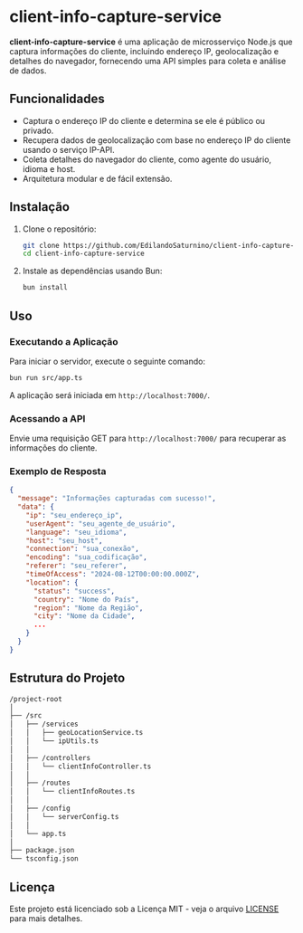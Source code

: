 # client-info-capture-service

**client-info-capture-service** é uma aplicação de microsserviço Node.js que captura informações do cliente, incluindo endereço IP, geolocalização e detalhes do navegador, fornecendo uma API simples para coleta e análise de dados.

## Funcionalidades

- Captura o endereço IP do cliente e determina se ele é público ou privado.
- Recupera dados de geolocalização com base no endereço IP do cliente usando o serviço IP-API.
- Coleta detalhes do navegador do cliente, como agente do usuário, idioma e host.
- Arquitetura modular e de fácil extensão.

## Instalação

1. Clone o repositório:

   ```bash
   git clone https://github.com/EdilandoSaturnino/client-info-capture-service.git
   cd client-info-capture-service
   ```

2. Instale as dependências usando Bun:

   ```bash
   bun install
   ```

## Uso

### Executando a Aplicação

Para iniciar o servidor, execute o seguinte comando:

```bash
bun run src/app.ts
```

A aplicação será iniciada em `http://localhost:7000/`.

### Acessando a API

Envie uma requisição GET para `http://localhost:7000/` para recuperar as informações do cliente.

### Exemplo de Resposta

```json
{
  "message": "Informações capturadas com sucesso!",
  "data": {
    "ip": "seu_endereço_ip",
    "userAgent": "seu_agente_de_usuário",
    "language": "seu_idioma",
    "host": "seu_host",
    "connection": "sua_conexão",
    "encoding": "sua_codificação",
    "referer": "seu_referer",
    "timeOfAccess": "2024-08-12T00:00:00.000Z",
    "location": {
      "status": "success",
      "country": "Nome do País",
      "region": "Nome da Região",
      "city": "Nome da Cidade",
      ...
    }
  }
}
```

## Estrutura do Projeto

```bash
/project-root
│
├── /src
│   ├── /services
│   │   ├── geoLocationService.ts
│   │   └── ipUtils.ts
│   │
│   ├── /controllers
│   │   └── clientInfoController.ts
│   │
│   ├── /routes
│   │   └── clientInfoRoutes.ts
│   │
│   ├── /config
│   │   └── serverConfig.ts
│   │
│   └── app.ts
│
├── package.json
└── tsconfig.json
```

## Licença

Este projeto está licenciado sob a Licença MIT - veja o arquivo [LICENSE](LICENSE) para mais detalhes.
